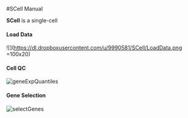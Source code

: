 #SCell Manual

**SCell** is a single-cell 

#### Load Data
![](https://dl.dropboxusercontent.com/u/9990581/SCell/LoadData.png =100x20)

#### Cell QC
![geneExpQuantiles]

#### Gene Selection
![selectGenes]

[geneExpQuantiles]: https://dl.dropboxusercontent.com/u/9990581/SCell/GeneExpressionQuantiles.png

[selectGenes]: https://dl.dropboxusercontent.com/u/9990581/SCell/SelectGenes.png
